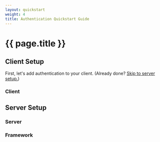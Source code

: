 ```yaml
---
layout: quickstart
weight: 4
title: Authentication Quickstart Guide
---
```


<h1>{{ page.title }}</h1>

<h2 id="client_setup">Client Setup</h2>

First, let's add authentication to your client. (Already done? [Skip to server setup.](#server_setup))

<div class="code-selector" id="client-selector">
  <h3>Client</h3>
</div>

<div id="client_content" class="example-content-well"></div>

<h2 id="server_setup">Server Setup</h2>

<div class="code-selector" id="server-selector">
  <h3>Server</h3>
</div>

<div class="code-selector" id="framework-selector">
  <h3>Framework</h3>
</div>

<div id="server_content" class="example-content-well"></div>
